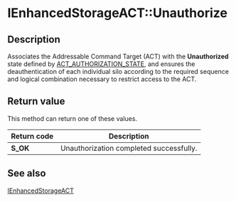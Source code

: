 # IEnhancedStorageACT::Unauthorize

## Description

Associates the Addressable Command Target (ACT) with the **Unauthorized** state defined by [ACT_AUTHORIZATION_STATE](https://learn.microsoft.com/windows/desktop/api/ehstorapi/ns-ehstorapi-act_authorization_state), and ensures the deauthentication of each individual silo according to the required sequence and logical combination necessary to restrict access to the ACT.

## Return value

This method can return one of these values.

| Return code | Description |
| --- | --- |
| **S_OK** | Unauthorization completed successfully. |

## See also

[IEnhancedStorageACT](https://learn.microsoft.com/previous-versions/windows/desktop/api/ehstorapi/nn-ehstorapi-ienhancedstorageact)